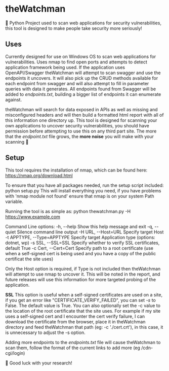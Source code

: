 # theWatchman
:snake:  Python Project used to scan web applications for security vulnerabilities, this tool is 
designed to make people take security more seriously!

## Uses
Currently designed for use on Windows OS to scan web applications for vulnerabilities. Uses nmap to find open ports and attempts to detect application
framework being used. If the application uses OpenAPI/Swagger theWatchman will attempt to scan swagger and use the endpoints it uncovers. It will also
pick up the CRUD methods available for each endpoint from swagger and will also attempt to fill in parameter queries with data it generates. All endpoints
found from Swagger will be added to *endpoints.txt*, building a bigger list of endpoints it can enumerate against. 

theWatchman will search for data exposed in APIs as well as missing and misconfigured headers and will then build a formatted html report with all of this 
information one directory up. This tool is designed for scanning your own applications to uncover security vulnerabilities, you should have permission before 
attempting to use this on any third part site. The more that the *endpoint.txt* file grows, the **more noise** you will make with your scanning :hear_no_evil:

## Setup
This tool requires the installation of nmap, which can be found here:
https://nmap.org/download.html

To ensure that you have all packages needed, run the setup script included: python setup.py
This will install everything you need, if you have problems with 'nmap module not found' ensure
that nmap is on your system Path variable.

Running the tool is as simple as: python thewatchman.py -H https://www.example.com

Command Line options:
  -h, --help                        Show this help message and exit
  -q, --quiet                       Silence command line output
  -H URL, --Host=URL                Specify target Host
  -t APPTYPE, --Type=APPTYPE        Specify target Application type (options: dotnet, wp)
  -s SSL, --SSL=SSL                 Specify whether to verify SSL certificates, default True
  -c Cert, --Cert=Cert              Specify path to a root certificate (use when a self-signed cert is being used and you have a copy of the public certificat the site uses)
  
  
  Only the Host option is required, if Type is not included then theWatchman will attempt to use nmap to uncover it. This will be noted in the report, and future releases will use this information for more targeted probing of the application.

  **SSL**
  This option is useful when a self-signed certificates are used on a site, if you get an error like "CERTIFICATE_VERIFY_FAILED", you can set *-s* to False. The default value is True. You can also optionally set the -c value to the location of the root certificate that the site uses. For example if my site uses a self-signed cert and I encounter the cert verify failure, I can download the certificate from the browser, place it in theWatchman directory and feed theWatchman that path (eg: -c './cert.crt'), in this case, it is unnecessary to adjust the -s option.
  
  Adding more endpoints to the *endpoints.txt* file will cause theWatchman to scan them, follow the format of the current links to add more (eg /cdn-cgi/login)
                        
                        
:rocket: Good luck with your research!

